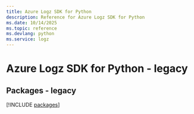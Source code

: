 ```yaml
---
title: Azure Logz SDK for Python
description: Reference for Azure Logz SDK for Python
ms.date: 10/14/2025
ms.topic: reference
ms.devlang: python
ms.service: logz
---
```

# Azure Logz SDK for Python - legacy
## Packages - legacy
[!INCLUDE [packages](logz-index.md)]